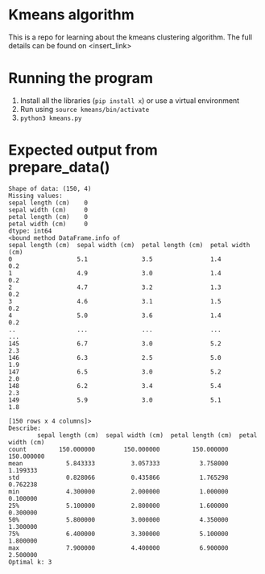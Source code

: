 # Kmeans algorithm
This is a repo for learning about the kmeans clustering algorithm.
The full details can be found on <insert_link>

# Running the program
1. Install all the libraries (`pip install x`) or use a virtual environment
2. Run using `source kmeans/bin/activate`
3. `python3 kmeans.py`

# Expected output from prepare_data()
```
Shape of data: (150, 4)
Missing values:
sepal length (cm)    0
sepal width (cm)     0
petal length (cm)    0
petal width (cm)     0
dtype: int64
<bound method DataFrame.info of      
sepal length (cm)  sepal width (cm)  petal length (cm)  petal width (cm)
0                  5.1               3.5                1.4               0.2
1                  4.9               3.0                1.4               0.2
2                  4.7               3.2                1.3               0.2
3                  4.6               3.1                1.5               0.2
4                  5.0               3.6                1.4               0.2
..                 ...               ...                ...               ...
145                6.7               3.0                5.2               2.3
146                6.3               2.5                5.0               1.9
147                6.5               3.0                5.2               2.0
148                6.2               3.4                5.4               2.3
149                5.9               3.0                5.1               1.8

[150 rows x 4 columns]>
Describe:
        sepal length (cm)  sepal width (cm)  petal length (cm)  petal width (cm)
count         150.000000        150.000000         150.000000        150.000000
mean            5.843333          3.057333           3.758000          1.199333
std             0.828066          0.435866           1.765298          0.762238
min             4.300000          2.000000           1.000000          0.100000
25%             5.100000          2.800000           1.600000          0.300000
50%             5.800000          3.000000           4.350000          1.300000
75%             6.400000          3.300000           5.100000          1.800000
max             7.900000          4.400000           6.900000          2.500000
Optimal k: 3

```

